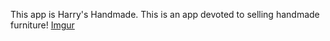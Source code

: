 This app is Harry's Handmade. This is an app devoted to selling handmade furniture!
[Imgur](https://imgur.com/zt95bSG)
